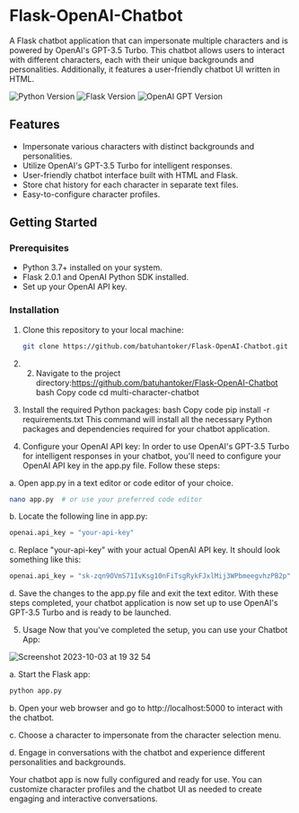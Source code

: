 # Flask-OpenAI-Chatbot
A Flask chatbot application that can impersonate multiple characters and is powered by OpenAI's GPT-3.5 Turbo. This chatbot allows users to interact with different characters, each with their unique backgrounds and personalities. Additionally, it features a user-friendly chatbot UI written in HTML.

![Python Version](https://img.shields.io/badge/Python-3.7%20%7C%203.8%20%7C%203.9-blue)
![Flask Version](https://img.shields.io/badge/Flask-2.0.1-green)
![OpenAI GPT Version](https://img.shields.io/badge/OpenAI%20GPT-3.5%20Turbo-yellow)


## Features

- Impersonate various characters with distinct backgrounds and personalities.
- Utilize OpenAI's GPT-3.5 Turbo for intelligent responses.
- User-friendly chatbot interface built with HTML and Flask.
- Store chat history for each character in separate text files.
- Easy-to-configure character profiles.

## Getting Started

### Prerequisites

- Python 3.7+ installed on your system.
- Flask 2.0.1 and OpenAI Python SDK installed.
- Set up your OpenAI API key.

### Installation

1. Clone this repository to your local machine:

   ```bash
   git clone https://github.com/batuhantoker/Flask-OpenAI-Chatbot.git
    ```

2. 2. Navigate to the project directory:https://github.com/batuhantoker/Flask-OpenAI-Chatbot
bash
Copy code
cd multi-character-chatbot
3. Install the required Python packages:
bash
Copy code
pip install -r requirements.txt
This command will install all the necessary Python packages and dependencies required for your chatbot application.

4. Configure your OpenAI API key:
In order to use OpenAI's GPT-3.5 Turbo for intelligent responses in your chatbot, you'll need to configure your OpenAI API key in the app.py file. Follow these steps:

a. Open app.py in a text editor or code editor of your choice.
```bash
nano app.py  # or use your preferred code editor
```
b. Locate the following line in app.py:
```python
openai.api_key = "your-api-key"
```
c. Replace "your-api-key" with your actual OpenAI API key. It should look something like this:
```python
openai.api_key = "sk-zqn9OVmS71IvKsg10nFiTsgRykFJxlMij3WPbmeegvhzPB2p"
```
d. Save the changes to the app.py file and exit the text editor.
With these steps completed, your chatbot application is now set up to use OpenAI's GPT-3.5 Turbo and is ready to be launched.

5. Usage
Now that you've completed the setup, you can use your Chatbot App:

![Screenshot 2023-10-03 at 19 32 54](https://github.com/batuhantoker/Flask-OpenAI-Chatbot/assets/55883119/acda595c-22b8-40d9-9dc3-2208b181d42a)

a. Start the Flask app:
```bash
python app.py
```
b. Open your web browser and go to http://localhost:5000 to interact with the chatbot.

c. Choose a character to impersonate from the character selection menu.

d. Engage in conversations with the chatbot and experience different personalities and backgrounds.

Your chatbot app is now fully configured and ready for use. You can customize character profiles and the chatbot UI as needed to create engaging and interactive conversations.

